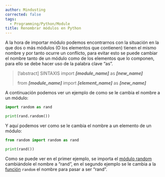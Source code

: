 ```yaml
---
author: Mindusting
corrected: false
tags:
  - Programming/Python/Module
title: Renombrar módulos en Python
---
```


A la hora de importar módulo podemos encontrarnos con la situación en la que dos o más módulos (O los elementos que contienen) tienen el mismo nombre y por tanto ocurre un conflicto, para evitar esto se puede cambiar el nombre tanto de un módulo como de los elementos que lo componen, para ello se debe hacer uso de la palabra clave “as”.

>[!abstract] SINTAXIS
>import ***\[module_name\]*** as ***\[new_name\]***
>
>from ***\[module_name\]*** import ***\[element_name\]*** as ***\[new_name\]***

A continuación podemos ver un ejemplo de como se le cambia el nombre a un módulo:

```py
import random as rand

print(rand.random())
```

Y aquí podemos ver como se le cambia el nombre a un elemento de un módulo:

```py
from random import random as rand

print(rand())
```

Como se puede ver en el primer ejemplo, se importa el [módulo random](https://docs.python.org/3/library/random.html) cambiándole el nombre a “rand”, en el segundo ejemplo se le cambia a la [función](../py_function.md) `random` el nombre para pasar a ser “rand”.
